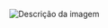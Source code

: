 ![Descrição da imagem]([https://raw.githubusercontent.com/gaaaaaaabriel/gaaaaaaabriel/main/assets/minha-imagem.jpg](https://private-user-images.githubusercontent.com/127036639/430114741-9c2b6084-90d7-40d8-bea1-2321acff72a1.jpg?jwt=eyJhbGciOiJIUzI1NiIsInR5cCI6IkpXVCJ9.eyJpc3MiOiJnaXRodWIuY29tIiwiYXVkIjoicmF3LmdpdGh1YnVzZXJjb250ZW50LmNvbSIsImtleSI6ImtleTUiLCJleHAiOjE3NDM3MDk5MTAsIm5iZiI6MTc0MzcwOTYxMCwicGF0aCI6Ii8xMjcwMzY2MzkvNDMwMTE0NzQxLTljMmI2MDg0LTkwZDctNDBkOC1iZWExLTIzMjFhY2ZmNzJhMS5qcGc_WC1BbXotQWxnb3JpdGhtPUFXUzQtSE1BQy1TSEEyNTYmWC1BbXotQ3JlZGVudGlhbD1BS0lBVkNPRFlMU0E1M1BRSzRaQSUyRjIwMjUwNDAzJTJGdXMtZWFzdC0xJTJGczMlMkZhd3M0X3JlcXVlc3QmWC1BbXotRGF0ZT0yMDI1MDQwM1QxOTQ2NTBaJlgtQW16LUV4cGlyZXM9MzAwJlgtQW16LVNpZ25hdHVyZT1mYjYwZGFhZDExYzVjOTQxNzI5YTE0ZTg1YmJmY2EzY2QwZWM0NzZiYzcxMDMyZmI3OGEzNDhlYTUwODBlODRhJlgtQW16LVNpZ25lZEhlYWRlcnM9aG9zdCJ9.W0NGTMLspC5NrKlypokEyzxKvYwwjxtB9nPc_qHnbJI))
